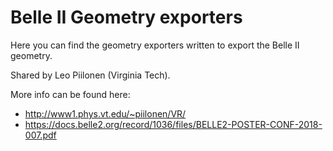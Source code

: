 # Belle II Geometry exporters

Here you can find the geometry exporters written to export the Belle II geometry.

Shared by Leo Piilonen (Virginia Tech).

More info can be found here:

 * http://www1.phys.vt.edu/~piilonen/VR/
 * https://docs.belle2.org/record/1036/files/BELLE2-POSTER-CONF-2018-007.pdf
